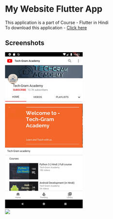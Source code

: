 <h1> My Website Flutter App</h1>

This application is a part of Course - Flutter in Hindi <br>
To download this application - <a href="https://github.com/TechGram-Academy/my-website/raw/master/app-release.apk">Click here</a><br>

<h2> Screenshots </h2> 

<img src="Screenshots/screenshot.png" width=256 style="display:inline-block"/>
<img src="Screenshots/demo.gif" width=256 style="display:inline-block"/>






